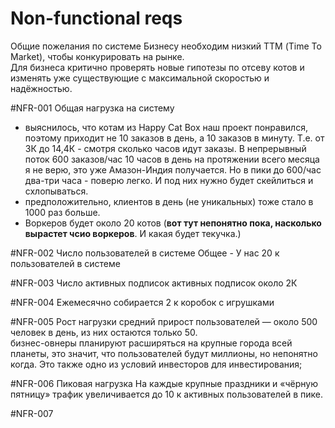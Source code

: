 # Non-functional reqs

Общие пожелания по системе
Бизнесу необходим низкий ТТМ (Time To Market), чтобы конкурировать на рынке.  
Для бизнеса критично проверять новые гипотезы по отсеву котов и изменять уже существующие с максимальной скоростью и надёжностью.

#NFR-001 Общая нагрузка на систему
- выяснилось, что котам из Happy Cat Box наш проект понравился, поэтому приходит не 10 заказов в день, а 10 заказов в минуту. Т.е. от 3К до 14,4К - смотря сколько часов идут заказы. В непрерывный поток 600 заказов/час 10 часов в день на протяжении всего месяца я не верю, это уже Амазон-Индия получается. Но в пики до 600/час два-три часа - поверю легко. И под них нужно будет скейлиться и схлопываться.
- предположительно, клиентов в день (не уникальных) тоже стало в 1000 раз больше. 
- Воркеров будет около 20 котов (__вот тут непонятно пока, насколько вырастет чсио воркеров__. И какая будет текучка.)


#NFR-002 Число пользователей в системе
Общее - У нас 20 к пользователей в системе  

#NFR-003 Число активных подписок
активных подписок около 2К

#NFR-004 Ежемесячно собирается 2 к коробок с игрушками

#NFR-005 Рост нагрузки
средний прирост пользователей — около 500 человек в день, из них остаются только 50.  
бизнес-овнеры планируют расширяться на крупные города всей планеты, это значит, что пользователей будут миллионы, но непонятно когда. Это также одно из условий инвесторов для инвестирования;


#NFR-006 Пиковая нагрузка
На каждые крупные праздники и «чёрную пятницу» трафик увеличивается до 10 к активных пользователей в пике.

#NFR-007 

